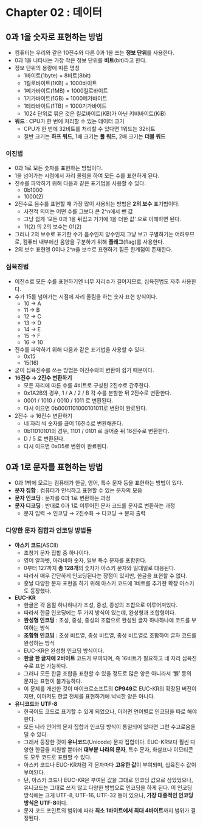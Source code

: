 # Chapter 02 : 데이터

## 0과 1을 숫자로 표현하는 방법

- 컴퓨터는 우리와 같은 10진수와 다른 0과 1을 쓰는 **정보 단위**를 사용한다.
- 0과 1을 나타내는 가장 작은 정보 단위를 **비트**(bit)라고 한다.
- 정보 단위의 용량에 따른 명칭
    - 1바이트(1byte) = 8비트(8bit)
    - 1킬로바이트(1KB) = 1000바이트
    - 1메가바이트(1MB) = 1000킬로바이트
    - 1기가바이트(1GB) = 1000메가바이트
    - 1테라바이트(1TB) = 1000기가바이트
    - 1024 단위로 묶은 것은 킬로바이트(KB)가 아닌 키비바이트(KiB)
- **워드** : CPU가 한 번에 처리할 수 있는 데이터 크기
    - CPU가 한 번에 32비트를 처리할 수 있다면 1워드는 32비트
    - 절반 크기는 **하프 워드**, 1배 크기는 **풀 워드**, 2배 크기는 **더블 워드**

### 이진법

- 0과 1로 모든 숫자를 표현하는 방법이다.
- 1을 넘어가는 시점에서 자리 올림을 하여 모든 수를 표현하게 된다.
- 진수를 파악하기 위해 다음과 같은 표기법을 사용할 수 있다.
    - 0b1000
    - 1000(2)
- 2진수로 음수를 표현할 때 가장 많이 사용되는 방법은 **2의 보수** 표기법이다.
    - 사전적 의미는 어떤 수를 그보다 큰 2^n에서 뺀 값
    - 그냥 쉽게 ‘모든 0과 1을 뒤집고 거기에 1을 더한 값’ 으로 이해하면 된다.
    - 11(2) 의 2의 보수는 01(2)
- 그러나 2의 보수로 표기한 수가 음수인지 양수인지 그냥 보고 구별하기는 어려우므로, 컴퓨터 내부에선 음양을 구분하기 위해 **플래그**(flag)를 사용한다.
- 2의 보수 표현엔 0이나 2^n을 보수로 표현하기 힘든 한계점이 존재한다.

### 십육진법

- 이진수로 모든 수를 표현하기엔 너무 자리수가 길어지므로, 십육진법도 자주 사용한다.
- 수가 15를 넘어가는 시점에 자리 올림을 하는 숫자 표현 방식이다.
    - 10 → A
    - 11 → B
    - 12 → C
    - 13 → D
    - 14 → E
    - 15 → F
    - 16 → 10
- 진수를 파악하기 위해 다음과 같은 표기법을 사용할 수 있다.
    - 0x15
    - 15(16)
- 굳이 십육진수를 쓰는 방법은 이진수와의 변환이 쉽기 때문이다.
- **16진수 → 2진수 변환하기**
    - 모든 자리에 따른 수를 4비트로 구성된 2진수로 간주한다.
    - 0x1A2B의 경우, 1 / A / 2 / B 각 수를 분할한 뒤 2진수로 변환한다.
    - 0001 / 1010 / 0010 / 1011 로 변환된다.
    - 다시 이으면 0b0001101000101011로 변환이 완료된다.
- 2진수 → 16진수 변환하기
    - 네 자리 씩 숫자를 끊어 16진수로 변환해준다.
    - 0b11010101의 경우, 1101 / 0101 로 끊어준 뒤 16진수로 변환한다.
    - D / 5 로 변환된다.
    - 다시 이으면 0xD5로 변환이 완료된다.

## 0과 1로 문자를 표현하는 방법

- 0과 1밖에 모르는 컴퓨터가 한글, 영어, 특수 문자 등을 표현하는 방법이 있다.
- **문자 집합** : 컴퓨터가 인식하고 표현할 수 있는 문자의 모음
- **문자 인코딩** : 문자를 0과 1로 변환하는 과정
- **문자 디코딩** : 반대로 0과 1로 이루어진 문자 코드를 문자로 변환하는 과정
    - 문자 입력 → 인코딩 → 2진수화 → 디코딩 → 문자 출력

### 다양한 문자 집합과 인코딩 방법들

- **아스키 코드**(ASCII)
    - 초창기 문자 집합 중 하나이다.
    - 영어 알파벳, 아라비아 숫자, 일부 특수 문자를 포함한다.
    - 0부터 127까지 **총 128개**의 숫자가 아스키 문자와 일대일로 대응된다.
    - 따라서 매우 간단하게 인코딩된다는 장점이 있지만, 한글을 표현할 수 없다.
    - 훗날 다양한 문자 표현을 하기 위해 아스키 코드에 1비트를 추가한 확장 아스키도 등장했다.
- **EUC-KR**
    - 한글은 각 음절 하나하나가 초성, 중성, 종성의 조합으로 이루어져있다.
    - 따라서 한글 인코딩에는 두 가지 방식이 있는데, 완성형과 조합형이다.
    - **완성형 인코딩** : 초성, 중성, 종성의 조합으로 완성된 글자 하나하나에 코드를 부여하는 방식
    - **조합형 인코딩** : 초성 비트열, 중성 비트열, 종성 비트열로 조합하여 글자 코드를 완성하는 방식
    - EUC-KR은 완성형 인코딩 방식이다.
    - **한글 한 글자에 2바이트** 코드가 부여되며, 즉 16비트가 필요하고 네 자리 십육진수로 표현 가능하다.
    - 그러나 모든 한글 조합을 표현할 수 있을 정도로 많은 양은 아니라서 ‘쀍’ 등의 문자는 표현이 불가능하다.
    - 이 문제를 개선한 것이 마이크로소프트의 **CP949**로 EUC-KR의 확장된 버전이지만, 이마저도 한글 전체를 표현하기에 넉넉한 양은 아니다.
- **유니코드**와 **UTF-8**
    - 한국어도 코드로 표기할 수 있게 되었으나, 이러면 언어별로 인코딩을 따로 해야한다.
    - 모든 나라 언어의 문자 집합과 인코딩 방식이 통일되어 있다면 그런 수고로움을 덜 수 있다.
    - 그래서 등장한 것이 **유니코드**(Unicode) 문자 집합이다. EUC-KR보다 훨씬 다양한 한글을 지원할 뿐더러 **대부분 나라의 문자**, 특수 문자, 화살표나 이모티콘도 모두 코드로 표현할 수 있다.
    - 아스키 코드나 EUC-KR처럼 각 문자마다 **고유한 값**이 부여되며, 십육진수 값이 부여된다.
    - 단, 아스키 코드나 EUC-KR은 부여된 값을 그대로 인코딩 값으로 삼았었으나, 유니코드는 그대로 쓰지 않고 다양한 방법으로 인코딩을 하게 된다. 이 인코딩 방식에는 크게 UTF-8, UTF-16, UTF-32 등이 있으나, **가장 대중적인 인코딩 방식은 UTF-8**이다.
    - 문자 코드 포인트의 범위에 따라 **최소 1바이트에서 최대 4바이트**까지 범위가 결정된다.